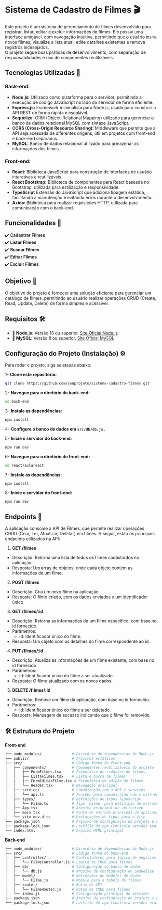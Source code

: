 # Sistema de Cadastro de Filmes 🎬
Este projeto é um sistema de gerenciamento de filmes desenvolvido para registrar, listar, editar e excluir informações de filmes. Ele possui uma interface amigável, com navegação intuitiva, permitindo que o usuário insira novos filmes, visualize a lista atual, edite detalhes existentes e remova registros indesejados.  
O projeto segue boas práticas de desenvolvimento, com separação de responsabilidades e uso de componentes reutilizáveis.

## Tecnologias Utilizadas 🚀
### **Back-end**:  
  - **Node.js:** Utilizado como plataforma para o servidor, permitindo a execução de código JavaScript no lado do servidor de forma eficiente.
  - **Express.js:** Framework minimalista para Node.js, usado para construir a API REST de forma rápida e escalável.
  - **Sequelize:** ORM (Object-Relational Mapping) utilizado para gerenciar o banco de dados relacional MySQL com sintaxe JavaScript.
  - **CORS (Cross-Origin Resource Sharing):** Middleware que permite que a API seja acessada de diferentes origens, útil em projetos com front-end e back-end separados.
  - **MySQL:** Banco de dados relacional utilizado para armazenar as informações dos filmes.

### **Front-end**:  
  - **React:** Biblioteca JavaScript para construção de interfaces de usuário interativas e reutilizáveis.
  - **React Bootstrap:** Biblioteca de componentes para React baseada no Bootstrap, utilizada para estilização e responsividade.
  - **TypeScript** Extensão do JavaScript que adiciona tipagem estática, facilitando a manutenção e evitando erros durante o desenvolvimento.
  - **Axios:** Biblioteca para realizar requisições HTTP, utilizada para comunicação com o back-end.

## Funcionalidades 🌟 
✔️ **Cadastrar Filmes**  
✔️ **Listar Filmes**  
✔️ **Buscar Filmes**  
✔️ **Editar Filmes**  
✔️ **Excluir Filmes**  

## Objetivo 🎯
O objetivo do projeto é fornecer uma solução eficiente para gerenciar um catálogo de filmes, permitindo ao usuário realizar operações CRUD (Create, Read, Update, Delete) de forma simples e acessível.

## Requisitos 🛠️ 
- 🔹 **Node.js**: Versão 16 ou superior. [Site Oficial Node.js](https://nodejs.org/en)
- 🔹 **MySQL**: Versão 8 ou superior. [Site Oficial MySQL](https://www.mysql.com/)

## Configuração do Projeto (Instalação) ⚙️
Para rodar o projeto, siga as etapas abaixo:

1- **Clone este repositório:**
```bash
git clone https://github.com/seuprojeto/sistema-cadastro-filmes.git
```
2- **Navegue para o diretório do back-end:**
```bash
cd back-end
```
3- **Instale as dependências:**
```bash
npm install
```
4- **Configure o banco de dados em ```src/db/db.js.```**

5- **Inicie o servidor do back-end:**
```bash
npm run dev
```
6- **Navegue para o diretório do front-end:**
```bash
cd react/aulareact
```
7- **Instale as dependências:**
```bash
npm install
```
8- **Inicie o servidor do front-end:**
```bash
npm run dev
```


## Endpoints 🔗
A aplicação consome a API de Filmes, que permite realizar operações CRUD (Criar, Ler, Atualizar, Deletar) em filmes. A seguir, estão os principais endpoints utilizados na API:
1. **GET /filmes**
- Descrição: Retorna uma lista de todos os filmes cadastrados na aplicação.
- Resposta: Um array de objetos, onde cada objeto contém as informações de um filme.
2. **POST /filmes**
- Descrição: Cria um novo filme na aplicação.
- Resposta: O filme criado, com os dados enviados e um identificador único.
3. **GET /filmes/:id**
- Descrição: Retorna as informações de um filme específico, com base no id fornecido.
- Parâmetros:
  - id: Identificador único do filme.
- Resposta: Um objeto com os detalhes do filme correspondente ao id.
4. **PUT /filmes/:id**
- Descrição: Atualiza as informações de um filme existente, com base no id fornecido.
- Parâmetros:
  - id: Identificador único do filme a ser atualizado.
- Resposta: O filme atualizado com os novos dados.
5. **DELETE /filmes/:id**
- Descrição: Remove um filme da aplicação, com base no id fornecido.
- Parâmetros:
  - id: Identificador único do filme a ser deletado.
- Resposta: Mensagem de sucesso indicando que o filme foi removido.

##  🛠 Estrutura do Projeto

**Front-end**
```bash
├── node_modules/              # Diretório de dependências do Node.js
├── public/                    # Arquivos estáticos
├── src/                       # Código fonte do front-end
│   ├── components/            # Componentes reutilizáveis do projeto
│   │   ├── FormFilmes.tsx     # Formulário de cadastro de filmes
│   │   ├── ListaFilmes.tsx    # Lista e busca de filmes
│   │   ├── FormEditarFilme.tsx # Formulário de edição de filmes
│   │   └── Header.tsx         # Navegação principal
│   ├── service/               # Comunicação com a API e serviços
│   │   └── api.ts             # Funções para comunicação com o back-end
│   ├── types/                 # Definições de tipos TypeScript
│   │   └── Filme.ts           # Tipo `Filme` para definição de estrutura de dados
│   ├── App.tsx                # Arquivo principal do aplicativo
│   ├── main.tsx               # Ponto de entrada principal da aplicação
│   └── vite-env.d.ts          # Declarações de tipos para o Vite
├── package.json               # Arquivo de configuração do projeto e dependências
├── package-lock.json          # Lockfile do npm (controla versões exatas de dependências)
└── index.html                 # Arquivo HTML principal

```
**Back-end**
```bash
├── node_modules/              # Diretório de dependências do Node.js
├── src/                       # Código fonte do back-end
│   ├── controller/            # Controladores para lógica de negócios
│   │   └── FilmeController.js # Lógica de CRUD para filmes
│   ├── db/                    # Configuração do banco de dados
│   │   └── db.js              # Arquivo de configuração do Sequelize
│   ├── model/                 # Definições de modelos de dados
│   │   └── Filme.js           # Modelo para a tabela de filmes
│   ├── router/                # Rotas da API
│   │   └── FilmeRouter.js     # Rotas de CRUD para filmes
│   └── index.js               # Configuração principal do servidor
├── package.json               # Arquivo de configuração do projeto e dependências
└── package-lock.json          # Lockfile do npm (controla versões exatas de dependências)

```






